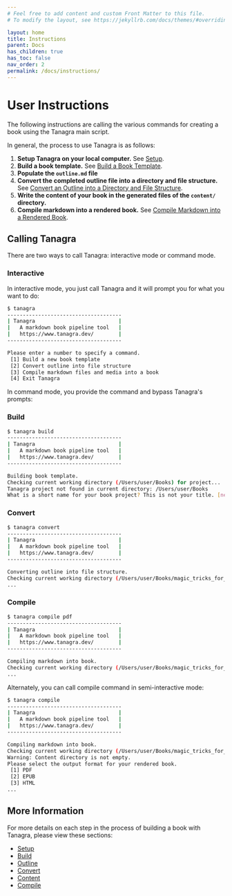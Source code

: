 ```yaml
---
# Feel free to add content and custom Front Matter to this file.
# To modify the layout, see https://jekyllrb.com/docs/themes/#overriding-theme-defaults

layout: home
title: Instructions
parent: Docs
has_children: true
has_toc: false
nav_order: 2
permalink: /docs/instructions/
---
```


# User Instructions
The following instructions are calling the various commands for creating a book using the Tanagra main script.

In general, the process to use Tanagra is as follows:
1. **Setup Tanagra on your local computer.** See [Setup](setup.html).
1. **Build a book template.** See [Build a Book Template](build.html).
1. **Populate the `outline.md` file**
1. **Convert the completed outline file into a directory and file structure.** See [Convert an Outline into a Directory and File Structure](convert.html).
1. **Write the content of your book in the generated files of the `content/` directory.**
1. **Compile markdown into a rendered book.** See [Compile Markdown into a Rendered Book](compile.html).

## Calling Tanagra
There are two ways to call Tanagra: interactive mode or command mode.

### Interactive
In interactive mode, you just call Tanagra and it will prompt you for what you want to do:
```bash
$ tanagra
-------------------------------------
| Tanagra                           |
|   A markdown book pipeline tool   |
|   https://www.tanagra.dev/        |
-------------------------------------

Please enter a number to specify a command.
 [1] Build a new book template
 [2] Convert outline into file structure
 [3] Compile markdown files and media into a book
 [4] Exit Tanagra
```

In command mode, you provide the command and bypass Tanagra's prompts:

### Build
```bash
$ tanagra build
-------------------------------------
| Tanagra                           |
|   A markdown book pipeline tool   |
|   https://www.tanagra.dev/        |
-------------------------------------

Building book template.
Checking current working directory (/Users/user/Books) for project...
Tanagra project not found in current directory: /Users/user/Books
What is a short name for your book project? This is not your title. [new_book_20200113-201753]
```

### Convert
```bash
$ tanagra convert
-------------------------------------
| Tanagra                           |
|   A markdown book pipeline tool   |
|   https://www.tanagra.dev/        |
-------------------------------------

Converting outline into file structure.
Checking current working directory (/Users/user/Books/magic_tricks_for_dogs) for project...
...
```


### Compile
```bash
$ tanagra compile pdf
-------------------------------------
| Tanagra                           |
|   A markdown book pipeline tool   |
|   https://www.tanagra.dev/        |
-------------------------------------

Compiling markdown into book.
Checking current working directory (/Users/user/Books/magic_tricks_for_dogs) for project...
...
```

Alternately, you can call compile command in semi-interactive mode:

```bash
$ tanagra compile
-------------------------------------
| Tanagra                           |
|   A markdown book pipeline tool   |
|   https://www.tanagra.dev/        |
-------------------------------------

Compiling markdown into book.
Checking current working directory (/Users/user/Books/magic_tricks_for_dogs) for project...
Warning: Content directory is not empty.
Please select the output format for your rendered book.
 [1] PDF
 [2] EPUB
 [3] HTML
...
```

## More Information
For more details on each step in the process of building a book with Tanagra, please view these sections:
- [Setup](setup.html)
- [Build](build.html)
- [Outline](outline.html)
- [Convert](convert.html)
- [Content](content.html)
- [Compile](compile.html)
